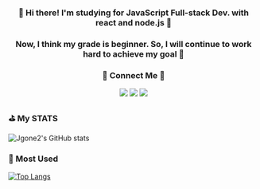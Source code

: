 <h3 align="center">👋 Hi there! I'm studying for JavaScript Full-stack Dev. with react and node.js 🚀</h3>
<h3 align="center">Now, I think my grade is beginner. So, I will continue to work hard to achieve my goal 🌈</h3>
</p>

<h3 align="center">🤝 Connect Me 🤝</h3>
<p align="center">
<a href="https://velog.io/@jgone2" target="_blank"><img src="https://img.shields.io/badge/jgoneit.log-20C997?style=flat-square&logo=Vectorlogozone&logoColor=white"/></a>
<a href="mailto:jgoneit@gmail.com" target="_blank"><img src="https://img.shields.io/badge/jgoneit@gmail.com-EA4335?style=flat-square&logo=Gmail&logoColor=white"/></a>
<a href="https://www.instagram.com/jgone2/" target="_blank"><img src="https://img.shields.io/badge/jgone2-E4405F?style=flat-square&logo=Instagram&logoColor=white"/></a>
</p>

### ⛳️ My STATS
![Jgone2's GitHub stats](https://github-readme-stats.vercel.app/api?username=Jgone2&show_icons=true&theme=tokyonight)

### 📌 Most Used
[![Top Langs](https://github-readme-stats.vercel.app/api/top-langs/?username=Jgone2&layout=compact)](https://github.com/anuraghazra/github-readme-stats)
